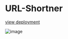 # URL-Shortner

[view deployment](https://s.cruger.in/)

![image](https://user-images.githubusercontent.com/40670894/91017514-f9e84900-e60b-11ea-82ef-14df12620e3f.png)
